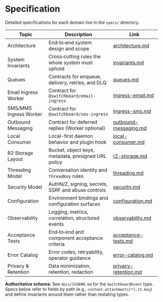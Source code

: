 # Specification

Detailed specifications for each domain live in the `specs/` directory.

| Topic                  | Description                                         | Link                                                 |
| ---------------------- | --------------------------------------------------- | ---------------------------------------------------- |
| Architecture           | End‑to‑end system design and scope                  | [architecture.md](specs/architecture.md)             |
| System Invariants      | Cross‑cutting rules the whole system must uphold    | [invariants.md](specs/invariants.md)                 |
| Queues                 | Contracts for enqueue, delivery, retries, and DLQ   | [queues.md](specs/queues.md)                         |
| Email Ingress Worker   | Contract for `@switchboard/email-ingress`           | [ingress-email.md](specs/ingress-email.md)           |
| SMS/MMS Ingress Worker | Contract for `@switchboard/sms-ingress`             | [ingress-sms.md](specs/ingress-sms.md)               |
| Outbound Messaging     | Contract for deferred replies (Worker optional)     | [outbound-messaging.md](specs/outbound-messaging.md) |
| Local Consumer         | Local-first daemon behavior and plugin hook         | [local-consumer.md](specs/local-consumer.md)         |
| R2 Storage Layout      | Bucket, object keys, metadata, presigned URL policy | [r2-storage.md](specs/r2-storage.md)                 |
| Threading Model        | Conversation identity and `threadKey` rules         | [threading.md](specs/threading.md)                   |
| Security Model         | AuthN/Z, signing, secrets, SSRF and abuse controls  | [security.md](specs/security.md)                     |
| Configuration          | Environment bindings and configuration surfaces     | [configuration.md](specs/configuration.md)           |
| Observability          | Logging, metrics, correlation, structured events    | [observability.md](specs/observability.md)           |
| Acceptance Tests       | End‑to‑end and component acceptance criteria        | [acceptance-tests.md](specs/acceptance-tests.md)     |
| Error Catalog          | Error codes, retryability, operator guidance        | [error-catalog.md](specs/error-catalog.md)           |
| Privacy & Retention    | Data minimization, retention, redaction             | [privacy-retention.md](specs/privacy-retention.md)   |

**Authoritative schema:** See `docs/SCHEMA.md` for the `SwitchboardEvent` type. Specs below refer to fields by path (e.g., `content.attachments[*].r2.key`) and define invariants around them rather than restating types.
